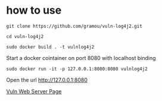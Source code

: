 # how to use

```
git clone https://github.com/gramou/vuln-log4j2.git
```

```
cd vuln-log4j2
```

```
sudo docker build . -t vulnlog4j2
```

Start a docker cointainer on port 8080 with localhost binding
```
sudo docker run -it -p 127.0.0.1:8080:8080 vulnlog4j2
```

Open the url http://127.0.0.1:8080

[Vuln Web Server Page](doc/vuln-web-server-page.png)
